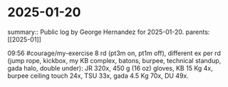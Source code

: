 #  2025-01-20

summary:: Public log by George Hernandez for 2025-01-20.
parents: [[2025-01]]

09:56 #courage/my-exercise  8 rd (pt3m on, pt1m off), different ex per rd (jump rope, kickbox, my KB complex, batons, burpee, technical standup, gada halo, double under): JR 320x, 450 g (16 oz) gloves, KB 15 Kg 4x, burpee ceiling touch 24x, TSU 33x, gada 4.5 Kg 70x, DU 49x.

